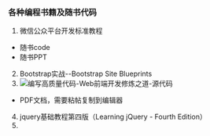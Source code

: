

### 各种编程书籍及随书代码

 1. 微信公众平台开发标准教程
 - 随书code
 - 随书PPT
 2. Bootstrap实战--Bootstrap Site Blueprints
 3. ![编写高质量代码-Web前端开发修炼之道-源代码](https://github.com/gwolf999/code/tree/master/%E7%BC%96%E5%86%99%E9%AB%98%E8%B4%A8%E9%87%8F%E4%BB%A3%E7%A0%81-Web%E5%89%8D%E7%AB%AF%E5%BC%80%E5%8F%91%E4%BF%AE%E7%82%BC%E4%B9%8B%E9%81%93)
  - PDF文档，需要粘帖复制到编辑器
 4. jquery基础教程第四版（Learning jQuery - Fourth Edition）
 5. 
 
